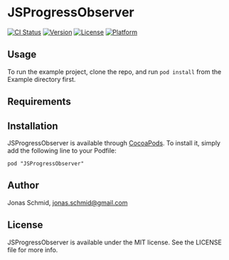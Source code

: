 # JSProgressObserver

[![CI Status](http://img.shields.io/travis/jschmid/JSProgressObserver.svg?style=flat)](https://travis-ci.org/jschmid/JSProgressObserver)
[![Version](https://img.shields.io/cocoapods/v/JSProgressObserver.svg?style=flat)](http://cocoadocs.org/docsets/JSProgressObserver)
[![License](https://img.shields.io/cocoapods/l/JSProgressObserver.svg?style=flat)](http://cocoadocs.org/docsets/JSProgressObserver)
[![Platform](https://img.shields.io/cocoapods/p/JSProgressObserver.svg?style=flat)](http://cocoadocs.org/docsets/JSProgressObserver)

## Usage

To run the example project, clone the repo, and run `pod install` from the Example directory first.

## Requirements

## Installation

JSProgressObserver is available through [CocoaPods](http://cocoapods.org). To install
it, simply add the following line to your Podfile:

    pod "JSProgressObserver"

## Author

Jonas Schmid, jonas.schmid@gmail.com

## License

JSProgressObserver is available under the MIT license. See the LICENSE file for more info.

